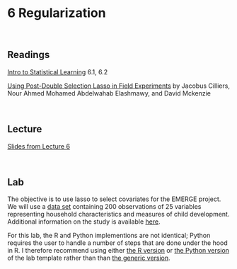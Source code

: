 # 6 Regularization  

<br>

## Readings  

[Intro to Statistical Learning](https://www.statlearning.com/) 6.1, 6.2

[Using Post-Double Selection Lasso in Field Experiments](https://documents.worldbank.org/en/publication/documents-reports/documentdetail/099721209262431433/idu19a34656a19be714ca21ac1f1c8c30a8b071d) by Jacobus Cilliers, Nour Ahmed Mohamed Abdelwahab Elashmawy, and David Mckenzie  

<br>

## Lecture 

[Slides from Lecture 6](https://pjakiela.github.io/ECON370/L6-lasso-2024-handout.pdf)  

<br>

## Lab

The objective is to use lasso to select covariates for the EMERGE project.  We will use a [data set](ECON370-lab6-data.csv) containing 200 observations of 25 variables representing household characteristics and measures of child development.  Additional information on the study is available [here](https://pjakiela.github.io/research/EMERGE-registered-report-accepted.pdf).  

For this lab, the R and Python implementions are not identical; Python requires the user to handle a number of steps that are done under the hood in R.  I therefore recommend using either [the R version](ECON370-lab6.R) or [the Python version](ECON370-lab6.py) of the lab template rather than than [the generic version](ECON370-lab6.txt).  
